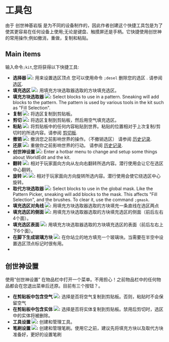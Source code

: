 # 工具包

由于 创世神基岩版 是为不同的设备制作的，因此作者创建这个快捷工具包是为了使其更容易在任何设备上使用;无论是键盘、触摸屏还是手柄。它快捷使用创世神的常用操作;例如撤消，重做，复制和粘贴。

## Main items

输入命令`;kit`,您将获得以下快捷工具:

* <a name="selection_wand"></a>**选择器 ![](../img/icons/wood_axe.png):** 用来设置选区顶点 您可以使用命令  `;desel` 删除您的选区 . 请参阅 [选区](regions/selection.md).
* <a name="selection_fill"></a>**填充选区 ![](../img/icons/selection_fill.png):** 用填充方块选取器选取的方块填充选区。
* <a name="pattern_picker"></a>**填充方块选取器 ![](../img/icons/eyedropper.png):** Select blocks to use in a pattern. Sneaking will add blocks to the pattern. The pattern is used by various tools in the kit such as "Fill Selection".
* <a name="copy"></a>**复制 ![](../img/icons/copy.png):** 将选区复制到剪贴板。
* <a name="cut"></a>**剪切 ![](../img/icons/cut.png):** 将选区复制到剪贴板，然后用空气填充选区。
* <a name="paste"></a>**粘贴 ![](../img/icons/paste.png):** 将剪贴板中的任何内容粘贴到世界。粘贴的位置相对于上次复制/剪切时的所选内容。请参阅 [剪切板](clipboard.md).
* <a name="undo"></a>**撤销 ![](../img/icons/undo.png):** 撤消您之前影响世界的操作。（不撤销选区） 请参阅 [历史记录](general/history.md).
* <a name="redo"></a>**还原 ![](../img/icons/redo.png):** 重做你之前影响世界的行动。 请参阅 [历史记录](general/history.md).
* <a name="config"></a>**创世神设置 ![](../img/icons/config.png):** Enter a hotbar menu to change and setup some things about WorldEdit and the kit.
* <a name="flip"></a>**翻转 ![](../img/icons/flip.png):** 相对于玩家面向方向从左向右翻转所选内容。潜行使用会让它在选区中心翻转。
* <a name="rotate"></a>**旋转 ![](../img/icons/rotate_cw.png) ![](../img/icons/rotate_ccw.png):** 相对于玩家面向方向旋转所选内容。潜行使用会使它绕选区中心旋转。
* <a name="mask_picker"></a>**取代方块选取器 ![](../img/icons/maskdropper.png):** Select blocks to use in the global mask. Like the Pattern Picker, sneaking will add blocks to the mask. This affects "Fill Selection", and the brushes. To clear it, use the command `;gmask`.
* <a name="draw_line"></a>**填充选区对角线 ![](../img/icons/draw_line.png):**  用填充方块选取器选取的方块填充一条直线在选区两点
* <a name="selection_wall"></a>**填充选区的侧面 ![](../img/icons/selection_wall.png):** 用填充方块选取器选取的方块填充选区的侧面（前后左右4个面）。
* <a name="selection_outline"></a>**填充选区表面 ![](../img/icons/selection_outline.png):** 用填充方块选取器选取的方块填充选区的表面（前后左右上下6个面）。
* <a name="spawn_glass"></a>**在脚下生成玻璃方块 ![](../img/icons/spawn_glass.png):** 在你站立的地方填充一个玻璃块。当需要在半空中设置选区顶点标记时很有用。
* 
## 创世神设置

使用“创世神设置” 在物品栏中打开一个菜单。不用担心！之前物品栏中的任何物品都会在您退出菜单后还原。目前有三个按钮？。

* **在剪贴板中包含空气 ![](../img/icons/include_air.png):** 选择是否将空气复制到剪贴板。否则，粘贴时不会保留空气
* **在剪贴板中包含实体 ![](../img/icons/include_entities.png):** 选择是否将实体复制到剪贴板。禁用后剪切时，选区中的实体将被删除。
* **工具设置 ![](../img/icons/tool_config.png):** 创建和管理工具。
* **笔刷设置 ![](../img/icons/brush_config.png):** 创建和管理笔刷。使用它之前，建议先将填充方块以及取代方块准备好，更好的设置笔刷
